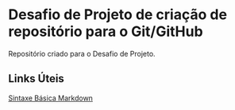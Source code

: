 # Desafio de Projeto de criação de repositório para o Git/GitHub
Repositório criado para o Desafio de Projeto.

## Links Úteis
[Sintaxe Básica Markdown](https://www.markdownguide.org/)
